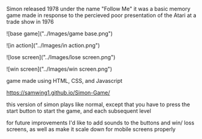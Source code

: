 Simon
released 1978 under the name "Follow Me"
it was a basic memory game made in response to the percieved poor presentation of the Atari at a trade show in 1976

![base game]("../Images/game base.png")

![in action]("../Images/in action.png")

![lose screen]("../Images/lose screen.png")

![win screen]("../Images/win screen.png")

game made using HTML, CSS, and Javascript

https://samwing1.github.io/Simon-Game/ 

this version of simon plays like normal, except that you have to press the start button to start the game, and each subsequent level

for future improvements I'd like to add sounds to the buttons and win/ loss screens, as well as make it scale down for mobile screens properly